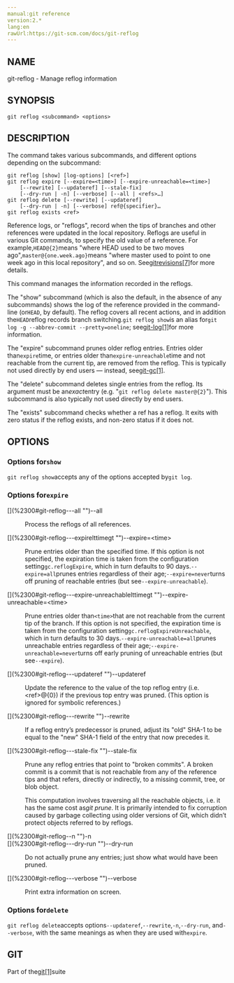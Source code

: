 ```yaml
---
manual:git reference
version:2.*
lang:en
rawUrl:https://git-scm.com/docs/git-reflog
---
```



## [](%2300#_name "")NAME<a name="_name"></a>


git-reflog - Manage reflog information





## [](%2300#_synopsis "")SYNOPSIS<a name="_synopsis"></a>

```
git reflog <subcommand> <options>
```




## [](%2300#_description "")DESCRIPTION<a name="_description"></a>


The command takes various subcommands, and different options depending on the subcommand:



```
git reflog [show] [log-options] [<ref>]
git reflog expire [--expire=<time>] [--expire-unreachable=<time>]
	[--rewrite] [--updateref] [--stale-fix]
	[--dry-run | -n] [--verbose] [--all | <refs>…​]
git reflog delete [--rewrite] [--updateref]
	[--dry-run | -n] [--verbose] ref@{specifier}…​
git reflog exists <ref>
```



Reference logs, or &quot;reflogs&quot;, record when the tips of branches and other references were updated in the local repository. Reflogs are useful in various Git commands, to specify the old value of a reference. For example,`HEAD@{2}`means &quot;where HEAD used to be two moves ago&quot;,`master@{one.week.ago}`means &quot;where master used to point to one week ago in this local repository&quot;, and so on. See[gitrevisions[7]](%2288    "")for more details.




This command manages the information recorded in the reflogs.




The &quot;show&quot; subcommand (which is also the default, in the absence of any subcommands) shows the log of the reference provided in the command-line (or`HEAD`, by default). The reflog covers all recent actions, and in addition the`HEAD`reflog records branch switching.`git reflog show`is an alias for`git log -g --abbrev-commit --pretty=oneline`; see[git-log[1]](%2264    "")for more information.




The &quot;expire&quot; subcommand prunes older reflog entries. Entries older than`expire`time, or entries older than`expire-unreachable`time and not reachable from the current tip, are removed from the reflog. This is typically not used directly by end users — instead, see[git-gc[1]](%2298    "").




The &quot;delete&quot; subcommand deletes single entries from the reflog. Its argument must be an<em>exact</em>entry (e.g. &quot;`git reflog delete master@{2}`&quot;). This subcommand is also typically not used directly by end users.




The &quot;exists&quot; subcommand checks whether a ref has a reflog. It exits with zero status if the reflog exists, and non-zero status if it does not.





## [](%2300#_options "")OPTIONS<a name="_options"></a>

### [](%2300#_options_for_code_show_code "")Options for`show`<a name="_options_for_code_show_code"></a>


`git reflog show`accepts any of the options accepted by`git log`.




### [](%2300#_options_for_code_expire_code "")Options for`expire`<a name="_options_for_code_expire_code"></a>
<dl><dt id='git-reflog---all'>[](%2300#git-reflog---all "")--all</dt><dd>

Process the reflogs of all references.

</dd><dt id='git-reflog---expirelttimegt'>[](%2300#git-reflog---expirelttimegt "")--expire=&lt;time&gt;</dt><dd>

Prune entries older than the specified time. If this option is not specified, the expiration time is taken from the configuration setting`gc.reflogExpire`, which in turn defaults to 90 days.`--expire=all`prunes entries regardless of their age;`--expire=never`turns off pruning of reachable entries (but see`--expire-unreachable`).

</dd><dt id='git-reflog---expire-unreachablelttimegt'>[](%2300#git-reflog---expire-unreachablelttimegt "")--expire-unreachable=&lt;time&gt;</dt><dd>

Prune entries older than`<time>`that are not reachable from the current tip of the branch. If this option is not specified, the expiration time is taken from the configuration setting`gc.reflogExpireUnreachable`, which in turn defaults to 30 days.`--expire-unreachable=all`prunes unreachable entries regardless of their age;`--expire-unreachable=never`turns off early pruning of unreachable entries (but see`--expire`).

</dd><dt id='git-reflog---updateref'>[](%2300#git-reflog---updateref "")--updateref</dt><dd>

Update the reference to the value of the top reflog entry (i.e. &lt;ref&gt;@{0}) if the previous top entry was pruned. (This option is ignored for symbolic references.)

</dd><dt id='git-reflog---rewrite'>[](%2300#git-reflog---rewrite "")--rewrite</dt><dd>

If a reflog entry’s predecessor is pruned, adjust its &quot;old&quot; SHA-1 to be equal to the &quot;new&quot; SHA-1 field of the entry that now precedes it.

</dd><dt id='git-reflog---stale-fix'>[](%2300#git-reflog---stale-fix "")--stale-fix</dt><dd>

Prune any reflog entries that point to &quot;broken commits&quot;. A broken commit is a commit that is not reachable from any of the reference tips and that refers, directly or indirectly, to a missing commit, tree, or blob object.



This computation involves traversing all the reachable objects, i.e. it has the same cost as<em>git prune</em>. It is primarily intended to fix corruption caused by garbage collecting using older versions of Git, which didn’t protect objects referred to by reflogs.


</dd><dt id='git-reflog--n'>[](%2300#git-reflog--n "")-n</dt><dt id='git-reflog---dry-run'>[](%2300#git-reflog---dry-run "")--dry-run</dt><dd>

Do not actually prune any entries; just show what would have been pruned.

</dd><dt id='git-reflog---verbose'>[](%2300#git-reflog---verbose "")--verbose</dt><dd>

Print extra information on screen.

</dd></dl>


### [](%2300#_options_for_code_delete_code "")Options for`delete`<a name="_options_for_code_delete_code"></a>


`git reflog delete`accepts options`--updateref`,`--rewrite`,`-n`,`--dry-run`, and`--verbose`, with the same meanings as when they are used with`expire`.






## [](%2300#_git "")GIT<a name="_git"></a>


Part of the[git[1]](%2248    "")suite





